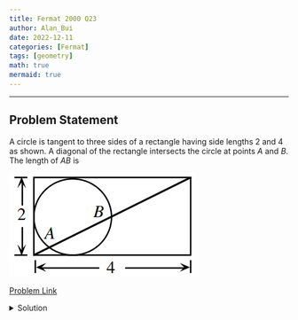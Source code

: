 ```yaml
---
title: Fermat 2000 Q23
author: Alan_Bui
date: 2022-12-11
categories: [Fermat]
tags: [geometry]
math: true
mermaid: true
---
```


---
## Problem Statement
A circle is tangent to three sides of a rectangle having side lengths 2 and 4 as shown. A diagonal of the rectangle intersects the circle at points $A$ and $B$. The length of $AB$ is

![Problem Diagram](/assets/diagrams/fermat2000q23.png)

[Problem Link](https://cemc.uwaterloo.ca/contests/past_contests/2000/2000FermatContest.pdf)

<details>
<summary> Solution </summary>

$$\text{ Let the radius of the circle be }r$$

$$\text{Since the circle is tangent to opposite sides of the rectangle, }\implies r = 1$$

$$\text{Let the origin } (0, 0) \text{ be the centre of the circle } \implies \text{ the equation of the circle }is x^2 + y^2  = 1^2$$

$$\text{Let } C(3, 1) \text{ and } D(-1, -1) \text{ be endpoints of the line segment}$$

<img src = "/assets/diagrams/fermat2000q23-1.png">

$$\text{Equation of the line CD: } y = mx + b$$

$$\text{Sub point } (3, 1)$$

$$(1) = \dfrac{-1 - 1}{-1 -3}(3) + b$$

$$\dfrac{-1}{2} = b$$

$$\therefore y = \dfrac{1}{2}x + \dfrac{-1}{2}$$

$$\text{Sub } y = \dfrac{1}{2}x + \dfrac{-1}{2} \text{ into } x^2 + y^2  = 1^2$$

$$x^2 + (\dfrac{1}{2}x + \dfrac{-1}{2})^2 = 1$$

$$x^2 + \dfrac{1}{4}x^2 + \dfrac{1}{4} - \dfrac{1}{2}x - 1 = 0$$

$$4x^2 + x^2 + 1 - 2x - 4 = 0$$

$$5x^2 - 2x - 3 = 0$$

$$(5x + 3)(x - 1) = 0$$

$$5x + 3 = 0 \implies x = \dfrac{-3}{5} \;\;\; \text{OR} \;\;\; x - 1 = 0 \implies x = 1$$

$$y = \dfrac{1}{2}(\dfrac{-3}{5}) + \dfrac{-1}{2} = \dfrac{-4}{5}$$

$$y = \dfrac{1}{2}(1) + \dfrac{-1}{2} = 0$$

$$\therefore A(\dfrac{-3}{5}, \dfrac{-4}{5}), \; B(1, 0)$$

$$AB = \sqrt{(\Delta x)^2 + (\Delta y)^2}$$

$$AB = \sqrt{(1 - \dfrac{-3}{5})^2 + (0 - \dfrac{-4}{5})^2}$$

$$AB = \sqrt{\dfrac{80}{5^2}} = \dfrac{4\sqrt{5}}{5}$$

</details>